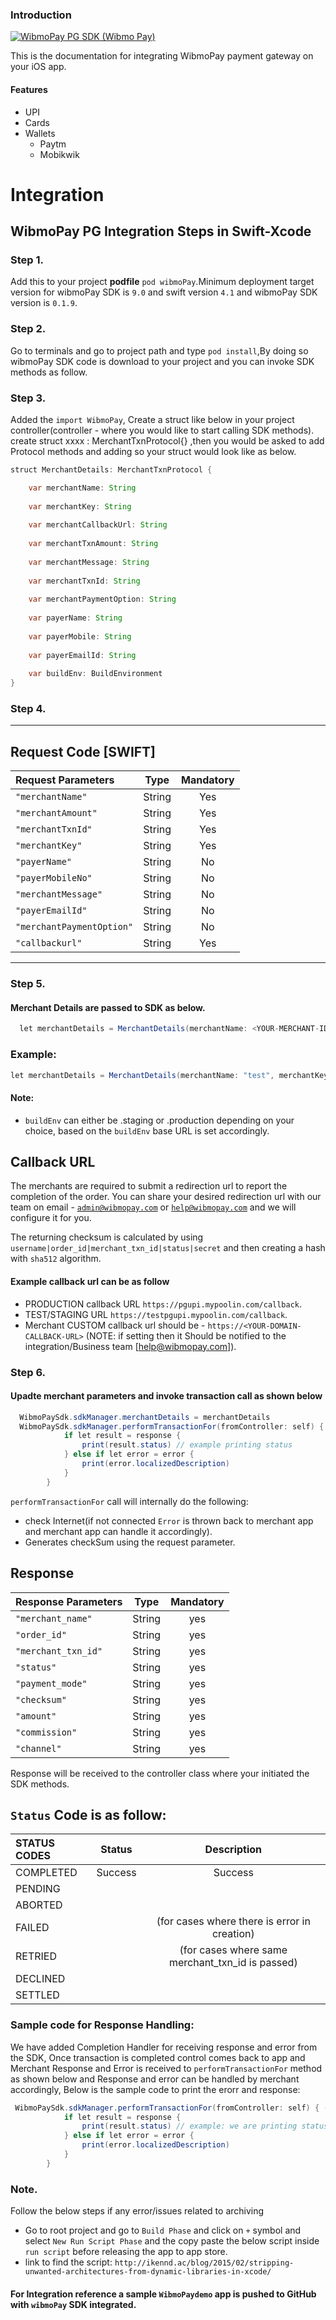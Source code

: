 ### Introduction
[![WibmoPay PG SDK (Wibmo Pay)](https://img.shields.io/badge/sdk-Wibmo%20Pay-brightgreen.svg?style=flat-square)](https://github.com/mypoolin/mypoolin-sdk/wiki/Mypoolin-Payment-Gateway)

This is the documentation for integrating WibmoPay payment gateway on your iOS app.
#### Features
+ UPI
+ Cards
+ Wallets
   - Paytm
   - Mobikwik

# Integration
## **WibmoPay PG Integration Steps in Swift-Xcode**
### Step 1. 
Add this to your project **podfile** `pod wibmoPay`.Minimum deployment target version for wibmoPay SDK is `9.0` and swift version `4.1` and wibmoPay SDK version is `0.1.9`.
### Step 2. 
Go to terminals and go to project path and type `pod install`,By doing so wibmoPay SDK code is download to your project and you can invoke SDK methods as follow.
### Step 3.
Added the `import WibmoPay`, Create a struct like below in your project controller(controller - where you would like to start calling SDK methods).
create struct xxxx : MerchantTxnProtocol{} ,then you would be asked to add Protocol methods and adding so your struct would look like as below.
```java
struct MerchantDetails: MerchantTxnProtocol {

    var merchantName: String
    
    var merchantKey: String
    
    var merchantCallbackUrl: String
    
    var merchantTxnAmount: String
    
    var merchantMessage: String
    
    var merchantTxnId: String
    
    var merchantPaymentOption: String
    
    var payerName: String
    
    var payerMobile: String
    
    var payerEmailId: String
    
    var buildEnv: BuildEnvironment  
}
```
### Step 4.
---
## Request Code [SWIFT]
| Request Parameters| Type | Mandatory |
|:---|:---:|:---:|
| `"merchantName"`|String | Yes
| `"merchantAmount"`|String | Yes
| `"merchantTxnId"`|String | Yes
| `"merchantKey"`|String | Yes
| `"payerName"`|String | No
| `"payerMobileNo"`|String | No
| `"merchantMessage"`|String | No
| `"payerEmailId"`|String | No
| `"merchantPaymentOption"`|String | No
| `"callbackurl"`|String | Yes
---
### Step 5.
#### Merchant Details are passed to SDK as below.
```java
  let merchantDetails = MerchantDetails(merchantName: <YOUR-MERCHANT-ID>, merchantKey: <YOUR-MERCHANT-KEY>), merchantCallbackUrl: <YOUR-MERCHANT-CALLBACKURL>, merchantTxnAmount: <AMOUNT>, merchantMessage: <MESSAGE>, merchantTxnId: <UNIQUE-TRANSACTION-ID>, merchantPaymentOption: <PAYMENTOPTION>, payerName: <Name>, payerMobile: <MOBILE>, payerEmailId: <EMIAL ID>, buildEnv: <ENVINORMENT>).
```
### Example:
```java
let merchantDetails = MerchantDetails(merchantName: "test", merchantKey: "1f5abc6e46114094b7abdbbee19a5cb9", merchantCallbackUrl: "https://testpgupi.mypoolin.com/callback", merchantTxnAmount: "1", merchantMessage: "Test", merchantTxnId: merchantTxnId, merchantPaymentOption: "paytm,mobikwik,upi,cards", payerName: "Mypoolin", payerMobile: "9900456789", payerEmailId: "mypoolin@gmail.com", buildEnv:.staging)
```
#### Note:
- `buildEnv` can either be .staging or .production depending on your choice, based on the `buildEnv` base URL is set accordingly.

## Callback URL
The merchants are required to submit a redirection url to report the completion of the order. You can share your desired redirection url with our team on email - [`admin@wibmopay.com`](mailto:admin@wibmopay.com) or [`help@wibmopay.com`](mailto:help@wibmopay.com) and we will configure it for you.

The returning checksum is calculated by using `username|order_id|merchant_txn_id|status|secret` and then creating a hash with `sha512` algorithm.
#### Example callback url can be as follow 
- PRODUCTION callback URL `https://pgupi.mypoolin.com/callback`.
- TEST/STAGING URL `https://testpgupi.mypoolin.com/callback`.
- Merchant CUSTOM callback url should be - `https://<YOUR-DOMAIN-CALLBACK-URL>` (NOTE: if setting then it Should be notified to the integration/Business team [help@wibmopay.com]).

### Step 6.
#### Upadte merchant parameters and invoke transaction call as shown below
```java
  WibmoPaySdk.sdkManager.merchantDetails = merchantDetails
  WibmoPaySdk.sdkManager.performTransactionFor(fromController: self) { (response, error) in
            if let result = response {
                print(result.status) // example printing status
            } else if let error = error {
                print(error.localizedDescription)
            }
        }
```
 `performTransactionFor` call will internally do the following:
- check Internet(if not connected `Error` is thrown back to merchant app and merchant app can handle it accordingly).
- Generates checkSum using the request parameter.

## Response
| Response Parameters| Type | Mandatory |
|:---|:---:|:---:|
| `"merchant_name"` | String| yes
| `"order_id"` |String| yes
| `"merchant_txn_id"` |String| yes
| `"status"` |String| yes
| `"payment_mode"` |String| yes
| `"checksum"` |String| yes
| `"amount"` |String| yes
| `"commission"` |String| yes
| `"channel"` |String| yes

Response will be received to the controller class where your initiated the SDK methods.

## `Status` Code is as follow:
| STATUS CODES| Status| Description|
|:---|:---:|:---:|
|COMPLETED| Success| Success
|PENDING | |
|ABORTED | |
|FAILED  | |(for cases where there is error in creation)
|RETRIED | | (for cases where same merchant_txn_id is passed)
|DECLINED | |
|SETTLED | |

### Sample code for Response Handling: 
We have added Completion Handler for receiving response and error from the SDK, Once transaction is completed control comes back to app and Merchant Response and Error is received to `performTransactionFor` method as shown below and Response and error can be handled by merchant accordingly, Below is the sample code to print the erorr and response:
```java
 WibmoPaySdk.sdkManager.performTransactionFor(fromController: self) { (response, error) in
            if let result = response {
                print(result.status) // example: we are printing status from the response.
            } else if let error = error {
                print(error.localizedDescription)
            }
        }
```
### Note.
Follow the below steps if any error/issues related to archiving
-  Go to root project and go to `Build Phase` and click on `+` symbol and select `New Run Script Phase` and the copy paste the below script inside `run script` before releasing the app to app store.
- link to find the script:
`http://ikennd.ac/blog/2015/02/stripping-unwanted-architectures-from-dynamic-libraries-in-xcode/`

#### For Integration reference a sample `WibmoPaydemo` app is pushed to GitHub with `wibmoPay` SDK integrated.

